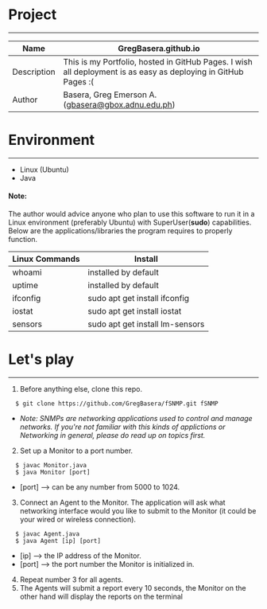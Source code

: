 # Project
---
| Name | GregBasera.github.io |
|---|---|
| Description | This is my Portfolio, hosted in GitHub Pages. I wish all deployment is as easy as deploying in GitHub Pages :( |
| Author | Basera, Greg Emerson A. (gbasera@gbox.adnu.edu.ph) |

# Environment
---

* Linux (Ubuntu)
* Java

#### Note:

The author would advice anyone who plan to use this software to run it in a Linux environment (preferably Ubuntu) with SuperUser(**sudo**) capabilities. Below are the applications/libraries the program requires to properly function.

| Linux Commands | Install |
|---|---|
| whoami | installed by default |
| uptime | installed by default |
| ifconfig | sudo apt get install ifconfig |
| iostat | sudo apt get install iostat |
| sensors | sudo apt get install lm-sensors |

# Let's play
---

1. Before anything else, clone this repo.
```
  $ git clone https://github.com/GregBasera/fSNMP.git fSNMP
```
  * *Note: SNMPs are networking applications used to control and manage networks. If you're not familiar with this kinds of applictions or Networking in general, please do read up on topics first.*


2. Set up a Monitor to a port number.
```
  $ javac Monitor.java
  $ java Monitor [port]
```
  * [port] --> can be any number from 5000 to 1024.


3. Connect an Agent to the Monitor. The application will ask what networking interface would you like to submit to the Monitor (it could be your wired or wireless connection).
```
  $ javac Agent.java
  $ java Agent [ip] [port]
```
  * [ip] --> the IP address of the Monitor.
  * [port] --> the port number the Monitor is initialized in.


4. Repeat number 3 for all agents.
5. The Agents will submit a report every 10 seconds, the Monitor on the other hand will display the reports on the terminal 

